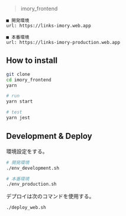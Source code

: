 > imory_frontend


```
■ 開発環境
url: https://links-imory.web.app

■ 本番環境
url: https://links-imory-production.web.app
```

## How to install

```sh
git clone 
cd imory_frontend
yarn

# run
yarn start
```

```sh
# test
yarn jest
```

## Development & Deploy

環境設定をする。

```sh
# 開発環境
./env_development.sh

# 本番環境
./env_production.sh
```

デプロイは次のコマンドを使用する。

```sh
./deploy_web.sh
```

